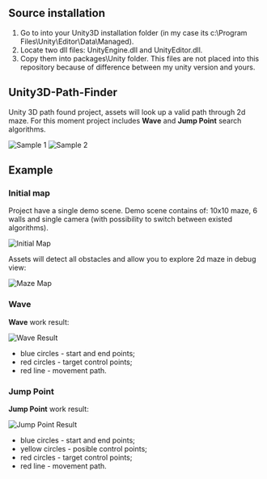 ## Source installation
1) Go to into your Unity3D installation folder (in my case its c:\Program Files\Unity\Editor\Data\Managed).
2) Locate two dll files: UnityEngine.dll and UnityEditor.dll.
3) Copy them into packages\Unity folder.
This files are not placed into this repository because of difference between my unity version and yours.

## Unity3D-Path-Finder
Unity 3D path found project, assets will look up a valid path through 2d maze. For this moment project includes **Wave** and **Jump Point** search algorithms.

![Sample 1](https://github.com/VladikAN/Unity3D-Path-Finder/blob/master/Pics/sample-1.gif "Sample 1")
![Sample 2](https://github.com/VladikAN/Unity3D-Path-Finder/blob/master/Pics/sample-2.gif "Sample 2")

## Example
### Initial map
Project have a single demo scene. Demo scene contains of: 10x10 maze, 6 walls and single camera (with possibility to switch between existed algorithms).

![Initial Map](https://github.com/VladikAN/Unity3D-Path-Finder/blob/master/Pics/initial.png "Initial Map")

Assets will detect all obstacles and allow you to explore 2d maze in debug view:

![Maze Map](https://github.com/VladikAN/Unity3D-Path-Finder/blob/master/Pics/maze.png "Maze Map")

### Wave
**Wave** work result:

![Wave Result](https://github.com/VladikAN/Unity3D-Path-Finder/blob/master/Pics/wave.png "Wave Result")

* blue circles - start and end points;
* red circles - target control points;
* red line - movement path.

### Jump Point
**Jump Point** work result:

![Jump Point Result](https://github.com/VladikAN/Unity3D-Path-Finder/blob/master/Pics/jump-point.png "Jump Point Result")

* blue circles - start and end points;
* yellow circles - posible control points;
* red circles - target control points;
* red line - movement path.
